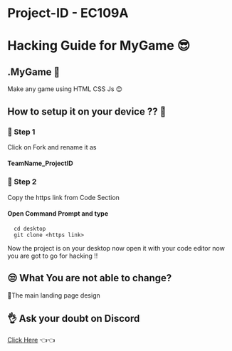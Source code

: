 # Project-ID - EC109A
# Hacking Guide for MyGame 😎

## .MyGame 🤞

Make any game using HTML CSS Js 😊


## How to setup it on your device ?? 🤔

### 🤞 Step 1

Click on Fork and rename it as

#### TeamName_ProjectID
### 🤞 Step 2 
Copy the https link from Code Section

#### Open Command Prompt and type

```http
  cd desktop
  git clone <https link>
```
Now the project is on your desktop now open it with your code editor
now you are got to go for hacking !!



## 😒 What You are not able to change? 

🤞The main landing page design


## 👌 Ask your doubt on Discord

[Click Here](https://discord.com/invite/8qJBt5pby5)  👈👈
